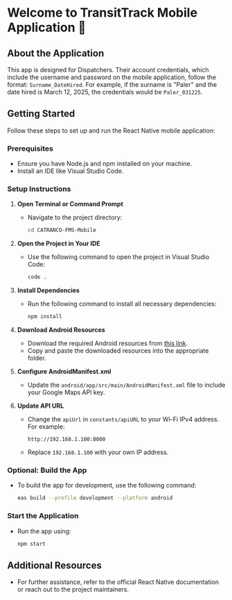 # Welcome to TransitTrack Mobile Application 👋

## About the Application

This app is designed for Dispatchers. Their account credentials, which include the username and password on the mobile application, follow the format: `Surname_DateHired`. For example, if the surname is "Paler" and the date hired is March 12, 2025, the credentials would be `Paler_031225`.

## Getting Started

Follow these steps to set up and run the React Native mobile application:

### Prerequisites

- Ensure you have Node.js and npm installed on your machine.
- Install an IDE like Visual Studio Code.

### Setup Instructions

1. **Open Terminal or Command Prompt**

   - Navigate to the project directory:
     ```sh
     cd CATRANCO-FMS-Mobile
     ```

2. **Open the Project in Your IDE**

   - Use the following command to open the project in Visual Studio Code:
     ```sh
     code .
     ```

3. **Install Dependencies**

   - Run the following command to install all necessary dependencies:
     ```sh
     npm install
     ```

4. **Download Android Resources**

   - Download the required Android resources from [this link](https://drive.google.com/drive/folders/1xGtj5Cvj1N0QaSIy9-tqpopmvlecr-1_?usp=sharing).
   - Copy and paste the downloaded resources into the appropriate folder.

5. **Configure AndroidManifest.xml**

   - Update the `android/app/src/main/AndroidManifest.xml` file to include your Google Maps API key.

6. **Update API URL**

   - Change the `apiUrl` in `constants/apiURL` to your Wi-Fi IPv4 address. For example:
     ```
     http://192.168.1.100:8000
     ```
   - Replace `192.168.1.100` with your own IP address.

### Optional: Build the App

- To build the app for development, use the following command:
  ```sh
  eas build --profile development --platform android
  ```

### Start the Application

- Run the app using:
  ```sh
  npm start
  ```

## Additional Resources

- For further assistance, refer to the official React Native documentation or reach out to the project maintainers.